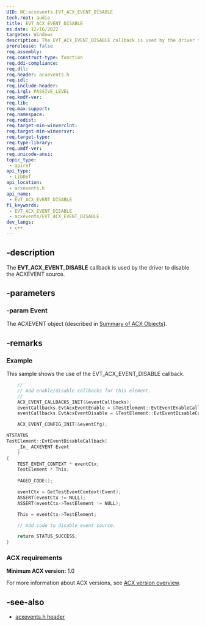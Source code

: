```yaml
---
UID: NC:acxevents.EVT_ACX_EVENT_DISABLE
tech.root: audio
title: EVT_ACX_EVENT_DISABLE
ms.date: 12/16/2022
targetos: Windows
description: The EVT_ACX_EVENT_DISABLE callback is used by the driver to disable the ACXEVENT source.
prerelease: false
req.assembly: 
req.construct-type: function
req.ddi-compliance: 
req.dll: 
req.header: acxevents.h
req.idl: 
req.include-header: 
req.irql: PASSIVE_LEVEL
req.kmdf-ver: 
req.lib: 
req.max-support: 
req.namespace: 
req.redist: 
req.target-min-winverclnt: 
req.target-min-winversvr: 
req.target-type: 
req.type-library: 
req.umdf-ver: 
req.unicode-ansi: 
topic_type:
 - apiref
api_type:
 - LibDef
api_location:
 - acxevents.h
api_name:
 - EVT_ACX_EVENT_DISABLE
f1_keywords:
 - EVT_ACX_EVENT_DISABLE
 - acxevents/EVT_ACX_EVENT_DISABLE
dev_langs:
 - c++
---
```


## -description

The **EVT_ACX_EVENT_DISABLE** callback is used by the driver to disable the ACXEVENT source.

## -parameters

### -param Event

The ACXEVENT object (described in [Summary of ACX Objects](/windows-hardware/drivers/audio/acx-summary-of-objects)).

## -remarks

### Example

This sample shows the use of the EVT_ACX_EVENT_DISABLE callback.

```cpp
    //
    // Add enable/disable callbacks for this element.
    //
    ACX_EVENT_CALLBACKS_INIT(&eventCallbacks);
    eventCallbacks.EvtAcxEventEnable = &TestElement::EvtEventEnableCallback; 
    eventCallbacks.EvtAcxEventDisable = &TestElement::EvtEventDisableCallback;

    ACX_EVENT_CONFIG_INIT(&eventCfg);

NTSTATUS
TestElement::EvtEventDisableCallback(
    _In_ ACXEVENT Event
    )
{
    TEST_EVENT_CONTEXT * eventCtx;
    TestElement * This;
    
    PAGED_CODE();

    eventCtx = GetTestEventContext(Event);
    ASSERT(eventCtx != NULL);
    ASSERT(eventCtx->TestElement != NULL);

    This = eventCtx->TestElement;

    // Add code to disable event source.    

    return STATUS_SUCCESS;
}
```

### ACX requirements

**Minimum ACX version:** 1.0

For more information about ACX versions, see [ACX version overview](/windows-hardware/drivers/audio/acx-version-overview).

## -see-also

- [acxevents.h header](index.md)
